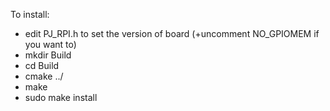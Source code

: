 To install:
* edit PJ_RPI.h to set the version of board (+uncomment NO_GPIOMEM if you want to)
* mkdir Build
* cd Build
* cmake ../
* make
* sudo make install
